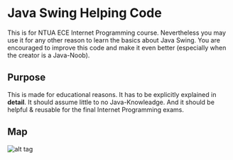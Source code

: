# Java Swing Helping Code
This is for NTUA ECE Internet Programming course. Nevertheless you may use it for any other reason to learn the basics about Java Swing. You are encouraged to improve this code and make it even better (especially when the creator is a Java-Noob). 

## Purpose
This is made for educational reasons. It has to be explicitly explained in **detail**. It should assume little to no Java-Knowleadge. And it should be helpful & reusable for the final Internet Programming exams. 

## Map
![alt tag](http://s10.postimg.org/4ana534gp/swing_Image.png)

